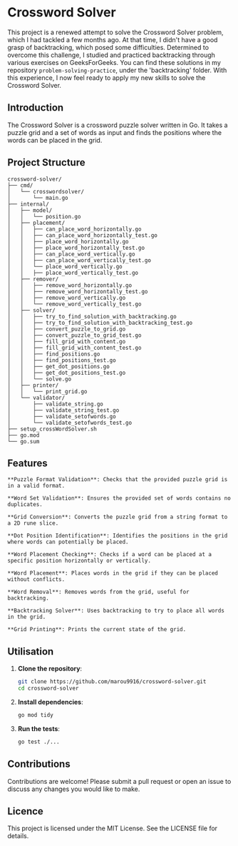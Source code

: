 # Crossword Solver
This project is a renewed attempt to solve the Crossword Solver problem, which I had tackled a few months ago. At that time, I didn't have a good grasp of backtracking, which posed some difficulties. Determined to overcome this challenge, I studied and practiced backtracking through various exercises on GeeksForGeeks. You can find these solutions in my repository `problem-solving-practice`, under the 'backtracking' folder. With this experience, I now feel ready to apply my new skills to solve the Crossword Solver.

## Introduction

The Crossword Solver is a crossword puzzle solver written in Go. It takes a puzzle grid and a set of words as input and finds the positions where the words can be placed in the grid.

## Project Structure
```
crossword-solver/
├── cmd/
│   └── crosswordsolver/
│       └── main.go
├── internal/
│   ├── model/
│   │   └── position.go
│   ├── placement/
│   │   ├── can_place_word_horizontally.go
│   │   ├── can_place_word_horizontally_test.go
│   │   ├── place_word_horizontally.go
│   │   ├── place_word_horizontally_test.go
│   │   ├── can_place_word_vertically.go
│   │   ├── can_place_word_vertically_test.go
│   │   └── place_word_vertically.go
│   │   ├── place_word_vertically_test.go
│   ├── remover/
│   │   ├── remove_word_horizontally.go
│   │   ├── remove_word_horizontally_test.go
│   │   ├── remove_word_vertically.go
│   │   └── remove_word_vertically_test.go
│   ├── solver/
│   │   ├── try_to_find_solution_with_backtracking.go
│   │   ├── try_to_find_solution_with_backtracking_test.go
│   │   ├── convert_puzzle_to_grid.go
│   │   ├── convert_puzzle_to_grid_test.go
│   │   ├── fill_grid_with_content.go
│   │   ├── fill_grid_with_content_test.go
│   │   ├── find_positions.go
│   │   ├── find_positions_test.go
│   │   ├── get_dot_positions.go
│   │   ├── get_dot_positions_test.go
│   │   └── solve.go
│   ├── printer/
│   │   └── print_grid.go
│   └── validator/
│       ├── validate_string.go
│       ├── validate_string_test.go
│       ├── validate_setofwords.go
│       └── validate_setofwords_test.go
├── setup_crossWordSolver.sh
├── go.mod
└── go.sum
```

## Features

    **Puzzle Format Validation**: Checks that the provided puzzle grid is in a valid format.

    **Word Set Validation**: Ensures the provided set of words contains no duplicates.

    **Grid Conversion**: Converts the puzzle grid from a string format to a 2D rune slice.

    **Dot Position Identification**: Identifies the positions in the grid where words can potentially be placed.

    **Word Placement Checking**: Checks if a word can be placed at a specific position horizontally or vertically.

    **Word Placement**: Places words in the grid if they can be placed without conflicts.

    **Word Removal**: Removes words from the grid, useful for backtracking.

    **Backtracking Solver**: Uses backtracking to try to place all words in the grid.

    **Grid Printing**: Prints the current state of the grid.

## Utilisation

1. **Clone the repository**:

    ```bash
    git clone https://github.com/marou9916/crossword-solver.git
    cd crossword-solver
    ```

2. **Install dependencies**:

    ```bash
    go mod tidy
    ```

3. **Run the tests**:

    ```bash
    go test ./...
    ```

## Contributions

Contributions are welcome! Please submit a pull request or open an issue to discuss any changes you would like to make.

## Licence

This project is licensed under the MIT License. See the LICENSE file for details.


